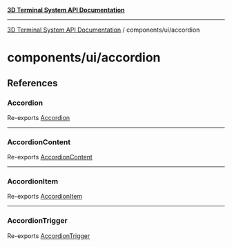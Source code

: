 [**3D Terminal System API Documentation**](../../../README.md)

***

[3D Terminal System API Documentation](../../../README.md) / components/ui/accordion

# components/ui/accordion

## References

### Accordion

Re-exports [Accordion](variables/Accordion.md)

***

### AccordionContent

Re-exports [AccordionContent](variables/AccordionContent.md)

***

### AccordionItem

Re-exports [AccordionItem](variables/AccordionItem.md)

***

### AccordionTrigger

Re-exports [AccordionTrigger](variables/AccordionTrigger.md)
